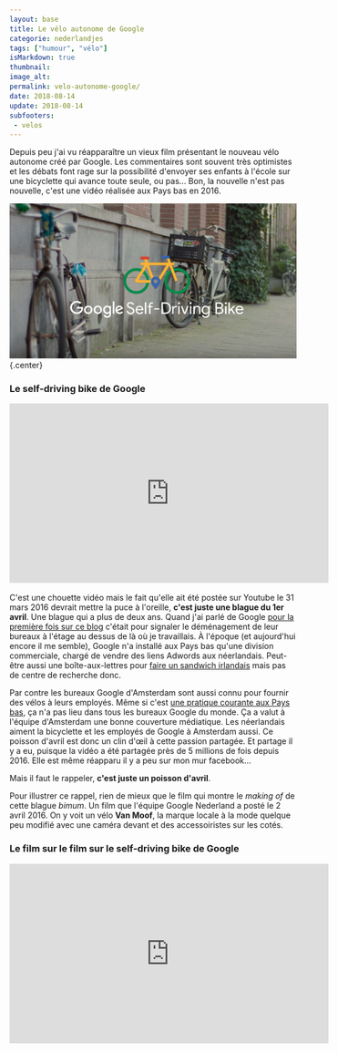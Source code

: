 ```yaml
---
layout: base
title: Le vélo autonome de Google
categorie: nederlandjes
tags: ["humour", "vélo"]
isMarkdown: true
thumbnail: 
image_alt: 
permalink: velo-autonome-google/
date: 2018-08-14
update: 2018-08-14
subfooters:
 - velos
---
```


Depuis peu j'ai vu réapparaître un vieux film présentant le nouveau vélo autonome créé par Google. Les commentaires sont souvent très optimistes et les débats font rage sur la possibilité d'envoyer ses enfants à l'école sur une bicyclette qui avance toute seule, ou pas… Bon, la nouvelle n'est pas nouvelle, c'est une vidéo réalisée aux Pays bas en 2016.

![Selfe driving bike, titre sur une photo de vélos garés le long d'un mur](self-driving-bike.png){.center}

### Le self-driving bike de Google

<!-- HTML -->
<div class="flex flex-col items-center">
<iframe width="560" height="315" src="https://www.youtube.com/embed/LSZPNwZex9s" frameborder="0" allow="autoplay; encrypted-media" allowfullscreen></iframe>
</div>
<!-- / HTML -->

<!--excerpt-->
C'est une chouette vidéo mais le fait qu'elle ait été postée sur Youtube le 31 mars 2016 devrait mettre la puce à l'oreille, **c'est juste une blague du 1er avril**. Une blague qui a plus de deux ans. Quand j'ai parlé de Google [pour la première fois sur ce blog](/google-tetes) c'était pour signaler le déménagement de leur bureaux à l'étage au dessus de là où je travaillais. À l'époque (et aujourd'hui encore il me semble), Google n'a installé aux Pays bas qu'une division commerciale, chargé de vendre des liens Adwords aux néerlandais. Peut-être aussi une boîte-aux-lettres pour [faire un sandwich irlandais](/Evasion-fiscale-aux-Pays-Bas) mais pas de centre de recherche donc.

Par contre les bureaux Google d'Amsterdam sont aussi connu pour fournir des vélos à leurs employés. Même si c'est [une pratique courante aux Pays bas](/drooderfiets-mon-nouveau-velo), ça n'a pas lieu dans tous les bureaux Google du monde. Ça a valut à l'équipe d'Amsterdam une bonne couverture médiatique. Les néerlandais aiment la bicyclette et les employés de Google à Amsterdam aussi. Ce poisson d'avril est donc un clin d'œil à cette passion partagée. Et partage il y a eu, puisque la vidéo a été partagée près de 5 millions de fois depuis 2016. Elle est même réapparu il y a peu sur mon mur facebook…

Mais il faut le rappeler, **c'est juste un poisson d'avril**. 

Pour illustrer ce rappel, rien de mieux que le film qui montre le *making of* de cette blague *bimum*. Un film que l'équipe Google Nederland a posté le 2 avril 2016. On y voit un vélo **Van Moof**, la marque locale à la mode quelque peu modifié avec une caméra devant et des accessoiristes sur les cotés.

### Le film sur le film sur le self-driving bike de Google
<!-- HTML -->
<div class="flex flex-col items-center">
<iframe width="560" height="315" src="https://www.youtube.com/embed/6gOjRqlgk_Y" frameborder="0" allow="autoplay; encrypted-media" allowfullscreen></iframe>
</div>
<!-- / HTML -->
